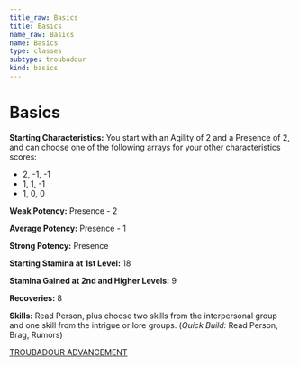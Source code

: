 ```yaml
---
title_raw: Basics
title: Basics
name_raw: Basics
name: Basics
type: classes
subtype: troubadour
kind: basics
---
```


# Basics

**Starting Characteristics:** You start with an Agility of 2 and a Presence of 2, and can choose one of the following arrays for your other characteristics scores:

- 2, -1, -1
- 1, 1, -1
- 1, 0, 0

**Weak Potency:** Presence - 2

**Average Potency:** Presence - 1

**Strong Potency:** Presence

**Starting Stamina at 1st Level:** 18

**Stamina Gained at 2nd and Higher Levels:** 9

**Recoveries:** 8

**Skills:** Read Person, plus choose two skills from the interpersonal group and one skill from the intrigue or lore groups. (*Quick Build:* Read Person, Brag, Rumors)

[TROUBADOUR ADVANCEMENT](./Troubadour%20Advancement.md)
